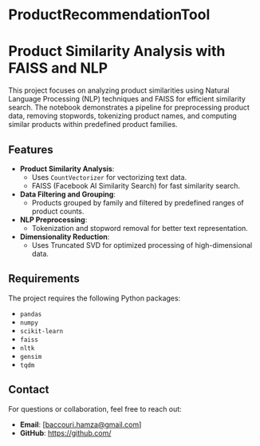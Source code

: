 # ProductRecommendationTool

# Product Similarity Analysis with FAISS and NLP
This project focuses on analyzing product similarities using Natural Language Processing (NLP) techniques and FAISS for efficient similarity search. The notebook demonstrates a pipeline for preprocessing product data, removing stopwords, tokenizing product names, and computing similar products within predefined product families.

## Features
- **Product Similarity Analysis**:
  - Uses `CountVectorizer` for vectorizing text data.
  - FAISS (Facebook AI Similarity Search) for fast similarity search.
- **Data Filtering and Grouping**:
  - Products grouped by family and filtered by predefined ranges of product counts.
- **NLP Preprocessing**:
  - Tokenization and stopword removal for better text representation.
- **Dimensionality Reduction**:
  - Uses Truncated SVD for optimized processing of high-dimensional data.
 
## Requirements
The project requires the following Python packages:
- `pandas`
- `numpy`
- `scikit-learn`
- `faiss`
- `nltk`
- `gensim`
- `tqdm`
## Contact
For questions or collaboration, feel free to reach out:
- **Email**: [baccouri.hamza@gmail.com]
- **GitHub**: [https://github.com/<your-username>](https://github.com/hamzabaccouri)



